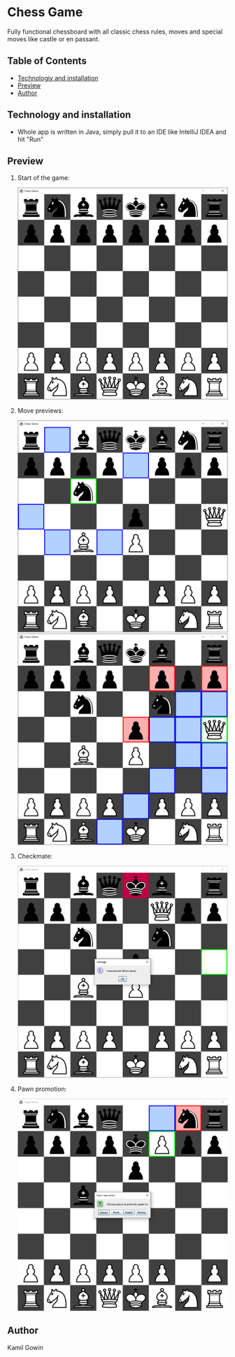 # Chess Game

Fully functional chessboard with all classic chess rules, moves and special moves like castle or en passant.

## Table of Contents

- [Technologiy and installation](#technology-and-installation)
- [Preview](#preview)
- [Author](#author)

## Technology and installation

-  Whole app is written in Java, simply pull it to an IDE like IntelliJ IDEA and hit "Run"


## Preview

1. Start of the game:

   ![GameStart](Files/game-start.png)

2. Move previews:

   ![Dashboard](Files/move-preview.png)
   ![Dashboard](Files/move-preview2.png)

3. Checkmate:

   ![My List](Files/checkmate.png)

4. Pawn promotion:

   ![My List](Files/pawn-promotion.png)

## Author

Kamil Gowin
